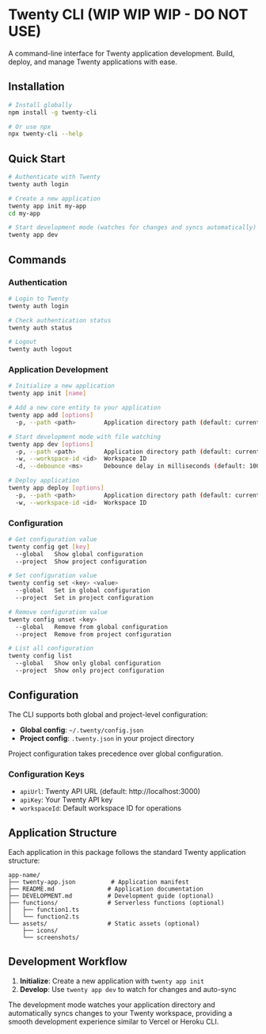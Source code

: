 # Twenty CLI (WIP WIP WIP - DO NOT USE)

A command-line interface for Twenty application development. Build, deploy, and manage Twenty applications with ease.

## Installation

```bash
# Install globally
npm install -g twenty-cli

# Or use npx
npx twenty-cli --help
```

## Quick Start

```bash
# Authenticate with Twenty
twenty auth login

# Create a new application
twenty app init my-app
cd my-app

# Start development mode (watches for changes and syncs automatically)
twenty app dev
```

## Commands

### Authentication

```bash
# Login to Twenty
twenty auth login

# Check authentication status
twenty auth status

# Logout
twenty auth logout
```

### Application Development

```bash
# Initialize a new application
twenty app init [name]

# Add a new core entity to your application
twenty app add [options]
  -p, --path <path>        Application directory path (default: current directory)

# Start development mode with file watching
twenty app dev [options]
  -p, --path <path>        Application directory path (default: current directory)
  -w, --workspace-id <id>  Workspace ID
  -d, --debounce <ms>      Debounce delay in milliseconds (default: 1000)

# Deploy application
twenty app deploy [options]
  -p, --path <path>        Application directory path (default: current directory)
  -w, --workspace-id <id>  Workspace ID
```

### Configuration

```bash
# Get configuration value
twenty config get [key]
  --global   Show global configuration
  --project  Show project configuration

# Set configuration value
twenty config set <key> <value>
  --global   Set in global configuration
  --project  Set in project configuration

# Remove configuration value
twenty config unset <key>
  --global   Remove from global configuration
  --project  Remove from project configuration

# List all configuration
twenty config list
  --global   Show only global configuration
  --project  Show only project configuration
```

## Configuration

The CLI supports both global and project-level configuration:

- **Global config**: `~/.twenty/config.json`
- **Project config**: `.twenty.json` in your project directory

Project configuration takes precedence over global configuration.

### Configuration Keys

- `apiUrl`: Twenty API URL (default: http://localhost:3000)
- `apiKey`: Your Twenty API key
- `workspaceId`: Default workspace ID for operations

## Application Structure

Each application in this package follows the standard Twenty application structure:

```
app-name/
├── twenty-app.json          # Application manifest
├── README.md               # Application documentation
├── DEVELOPMENT.md          # Development guide (optional)
├── functions/              # Serverless functions (optional)
│   ├── function1.ts
│   └── function2.ts
└── assets/                 # Static assets (optional)
    ├── icons/
    └── screenshots/
```

## Development Workflow

1. **Initialize**: Create a new application with `twenty app init`
2. **Develop**: Use `twenty app dev` to watch for changes and auto-sync

The development mode watches your application directory and automatically syncs changes to your Twenty workspace, providing a smooth development experience similar to Vercel or Heroku CLI.
